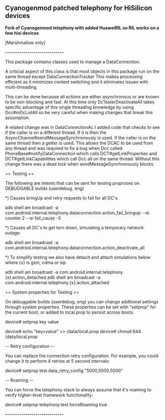 ## Cyanogenmod patched telephony for HiSilicon devices

**Fork of Cyanogenmod telephony with added HuaweiRIL so RIL works on a few hisi devices**

[Marshmallow only]

**-----------------------------**


This package contains classes used to manage a DataConnection.

A criticial aspect of this class is that most objects in this
package run on the same thread except DataConnectionTracker
This makes processing efficient as it minimizes context
switching and it eliminates issues with multi-threading.

This can be done because all actions are either asynchronous
or are known to be non-blocking and fast. At this time only
DcTesterDeactivateAll takes specific advantage of this
single threading knowledge by using Dcc#mDcListAll so be
very careful when making changes that break this assumption.

A related change was in DataConnectionAc I added code that
checks to see if the caller is on a different thread. If
it is then the AsyncChannel#sendMessageSynchronously is
used. If the caller is on the same thread then a getter
is used. This allows the DCAC to be used from any thread
and was required to fix a bug when Dcc called
PhoneBase#notifyDataConnection which calls DCT#getLinkProperties
and DCT#getLinkCapabilities which call Dcc all on the same
thread. Without this change there was a dead lock when
sendMessageSynchronously blocks.


== Testing ==

The following are Intents that can be sent for testing pruproses on
DEBUGGABLE builds (userdebug, eng)

*) Causes bringUp and retry requests to fail for all DC's

  adb shell am broadcast -a com.android.internal.telephony.dataconnection.action_fail_bringup --ei counter 2 --ei fail_cause -3

*) Causes all DC's to get torn down, simulating a temporary network outage:

  adb shell am broadcast -a com.android.internal.telephony.dataconnection.action_deactivate_all

*) To simplify testing we also have detach and attach simulations below where {x} is gsm, cdma or sip

  adb shell am broadcast -a com.android.internal.telephony.{x}.action_detached
  adb shell am broadcast -a com.android.internal.telephony.{x}.action_attached


== System properties for Testing ==

On debuggable builds (userdebug, eng) you can change additional
settings through system properties.  These properties can be set with
"setprop" for the current boot, or added to local.prop to persist
across boots.

device# setprop key value

device# echo "key=value" >> /data/local.prop
device# chmod 644 /data/local.prop


-- Retry configuration --

You can replace the connection retry configuration.  For example, you
could change it to perform 4 retries at 5 second intervals:

device# setprop test.data_retry_config "5000,5000,5000"


-- Roaming --

You can force the telephony stack to always assume that it's roaming
to verify higher-level framework functionality:

device# setprop telephony.test.forceRoaming true


**-----------------------------**
